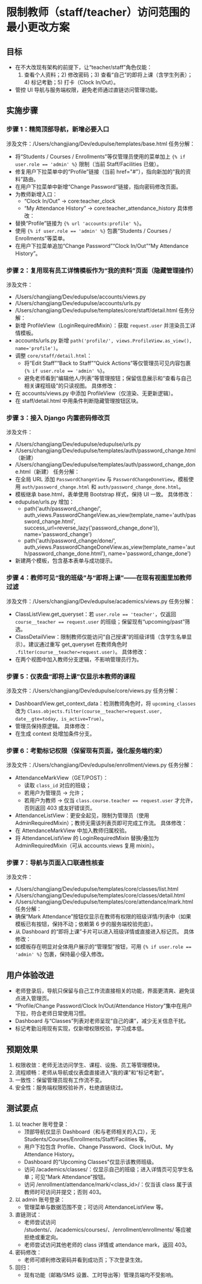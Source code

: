 # 限制教师（staff/teacher）访问范围的最小更改方案

## 目标
- 在不大改现有架构的前提下，让“teacher/staff”角色仅能：
  1) 查看个人资料；2) 修改密码；3) 查看“自己”的即将上课（含学生列表）；4) 标记考勤；5) 打卡（Clock In/Out）。
- 管控 UI 导航与服务端权限，避免老师通过直链访问管理功能。

## 实施步骤

### 步骤 1：精简顶部导航，新增必要入口
涉及文件：/Users/changjiang/Dev/edupulse/templates/base.html
任务分解：
- 将“Students / Courses / Enrollments”等仅管理员使用的菜单加上 `{% if user.role == 'admin' %}` 限制（当前 Staff/Facilities 已做）。
- 修复用户下拉菜单中的“Profile”链接（当前 href="#"），指向新加的“我的资料”路由。
- 在用户下拉菜单中新增“Change Password”链接，指向密码修改页面。
- 为教师新增入口：
  - “Clock In/Out” → core:teacher_clock
  - “My Attendance History” → core:teacher_attendance_history
具体修改：
- 替换“Profile”链接为 `{% url 'accounts:profile' %}`。
- 使用 `{% if user.role == 'admin' %}` 包裹“Students / Courses / Enrollments”等菜单。
- 在用户下拉菜单追加“Change Password”“Clock In/Out”“My Attendance History”。

### 步骤 2：复用现有员工详情模板作为“我的资料”页面（隐藏管理操作）
涉及文件：
- /Users/changjiang/Dev/edupulse/accounts/views.py
- /Users/changjiang/Dev/edupulse/accounts/urls.py
- /Users/changjiang/Dev/edupulse/templates/core/staff/detail.html
任务分解：
- 新增 ProfileView（LoginRequiredMixin）：获取 `request.user` 并渲染员工详情模板。
- accounts/urls.py 新增 `path('profile/', views.ProfileView.as_view(), name='profile')`。
- 调整 `core/staff/detail.html`：
  - 将“Edit Staff”“Back to Staff”“Quick Actions”等仅管理员可见内容包裹 `{% if user.role == 'admin' %}`。
  - 避免老师看到“编辑他人/列表”等管理按钮；保留信息展示和“查看与自己相关课程班级”的只读视图。
具体修改：
- 在 accounts/views.py 中添加 ProfileView（仅渲染、无更新逻辑）。
- 在 staff/detail.html 中用条件判断隐藏管理按钮区块。

### 步骤 3：接入 Django 内置密码修改页
涉及文件：
- /Users/changjiang/Dev/edupulse/edupulse/urls.py
- /Users/changjiang/Dev/edupulse/templates/auth/password_change.html（新建）
- /Users/changjiang/Dev/edupulse/templates/auth/password_change_done.html（新建）
任务分解：
- 在全局 URL 添加 `PasswordChangeView` 与 `PasswordChangeDoneView`，模板使用 `auth/password_change.html` 和 `auth/password_change_done.html`。
- 模板继承 base.html，表单使用 Bootstrap 样式，保持 UI 一致。
具体修改：
- edupulse/urls.py 增加：
  - path('auth/password_change/', auth_views.PasswordChangeView.as_view(template_name='auth/password_change.html', success_url=reverse_lazy('password_change_done')), name='password_change')
  - path('auth/password_change/done/', auth_views.PasswordChangeDoneView.as_view(template_name='auth/password_change_done.html'), name='password_change_done')
- 新建两个模板，包含基本表单与成功提示。

### 步骤 4：教师可见“我的班级”与“即将上课”——在现有视图里加教师过滤
涉及文件：/Users/changjiang/Dev/edupulse/academics/views.py
任务分解：
- ClassListView.get_queryset：若 `user.role == 'teacher'`，仅返回 `course__teacher == request.user` 的班级；保留现有“upcoming/past”筛选。
- ClassDetailView：限制教师仅能访问“自己授课”的班级详情（含学生名单显示）。建议通过重写 get_queryset 在教师角色时 `.filter(course__teacher=request.user)`。
具体修改：
- 在两个视图中加入教师分支逻辑，不影响管理员行为。

### 步骤 5：仪表盘“即将上课”仅显示本教师的课程
涉及文件：/Users/changjiang/Dev/edupulse/core/views.py
任务分解：
- DashboardView.get_context_data：检测教师角色时，将 `upcoming_classes` 改为 `Class.objects.filter(course__teacher=request.user, date__gte=today, is_active=True)`。
- 管理员保持原逻辑。
具体修改：
- 在生成 context 处增加条件分支。

### 步骤 6：考勤标记权限（保留现有页面，强化服务端约束）
涉及文件：/Users/changjiang/Dev/edupulse/enrollment/views.py
任务分解：
- AttendanceMarkView（GET/POST）：
  - 读取 `class_id` 对应的班级；
  - 若用户为管理员 → 允许；
  - 若用户为教师 → 仅当 `class.course.teacher == request.user` 才允许，否则返回 403 或友好错误页。
- AttendanceListView：更安全起见，限制为管理员（使用 AdminRequiredMixin）；教师无需该列表页即可完成工作流。
具体修改：
- 在 AttendanceMarkView 中加入教师归属校验。
- 将 AttendanceListView 的 LoginRequiredMixin 替换/叠加为 AdminRequiredMixin（可从 accounts.views 复用 mixin）。

### 步骤 7：导航与页面入口联通性核查
涉及文件：
- /Users/changjiang/Dev/edupulse/templates/core/classes/list.html
- /Users/changjiang/Dev/edupulse/templates/core/classes/detail.html
- /Users/changjiang/Dev/edupulse/templates/core/attendance/mark.html
任务分解：
- 确保“Mark Attendance”按钮仅显示在教师有权限的班级详情/列表中（如果模板已有按钮，保持不动；依赖第 6 步的服务端校验兜底）。
- 从 Dashboard 的“即将上课”卡片可以进入班级详情或直接进入标记页。
具体修改：
- 如模板存在明显对全体用户展示的“管理型”按钮，可用 `{% if user.role == 'admin' %}` 包裹，保持最小侵入修改。

## 用户体验改进
- 老师登录后，导航只保留与自己工作流直接相关的功能，界面更清爽、避免误点进入管理页。
- “Profile/Change Password/Clock In/Out/Attendance History”集中在用户下拉，符合老师日常使用习惯。
- Dashboard 与“Classes”列表对老师呈现“自己的课”，减少无关信息干扰。
- 标记考勤沿用现有实现，仅新增权限校验，学习成本低。

## 预期效果
1. 权限收敛：老师无法访问学生、课程、设施、员工等管理模块。
2. 流程顺畅：老师从导航或仪表盘直接进入“我的课”和“标记考勤”。
3. 一致性：保留管理员现有工作流不变。
4. 安全性：服务端权限校验补齐，杜绝直链绕过。

## 测试要点
1. 以 teacher 账号登录：
   - 顶部导航仅显示 Dashboard（和与老师相关的入口），无 Students/Courses/Enrollments/Staff/Facilities 等。
   - 用户下拉包含 Profile、Change Password、Clock In/Out、My Attendance History。
   - Dashboard 的“Upcoming Classes”仅显示该教师班级。
   - 访问 /academics/classes/：仅显示自己的班级；进入详情页可见学生名单；可见“Mark Attendance”按钮。
   - 访问 /enrollment/attendance/mark/<class_id>/：仅当该 class 属于该教师时可访问并提交；否则 403。
2. 以 admin 账号登录：
   - 管理菜单与数据范围不变；可访问 AttendanceListView 等。
3. 直链测试：
   - 老师尝试访问 /students/、/academics/courses/、/enrollment/enrollments/ 等应被拒绝或重定向。
   - 老师尝试访问其他老师的 class 详情或 attendance mark，返回 403。
4. 密码修改：
   - 老师可顺利修改密码并看到成功页；下次登录生效。
5. 回归：
   - 现有功能（邮箱/SMS 设置、工时导出等）管理员端均不受影响。